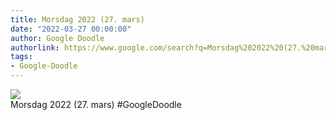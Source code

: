 ```yaml
---
title: Morsdag 2022 (27. mars)
date: "2022-03-27 00:00:00"
author: Google Doodle
authorlink: https://www.google.com/search?q=Morsdag%202022%20(27.%20mars)
tags:
- Google-Doodle
---
```

<img src="https://www.google.com/logos/doodles/2022/mothers-day-2022-march-27-6753651837109379-law.gif" referrerpolicy="no-referrer"><br>Morsdag 2022 (27. mars) #GoogleDoodle